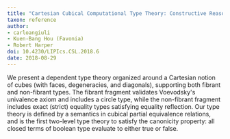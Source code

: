 ```yaml
---
title: "Cartesian Cubical Computational Type Theory: Constructive Reasoning with Paths and Equalities"
taxon: reference
author:
- carloangiuli
- Kuen-Bang Hou (Favonia)
- Robert Harper
doi: 10.4230/LIPIcs.CSL.2018.6
date: 2018-08-29
---
```


We present a dependent type theory organized around a Cartesian notion of cubes (with faces, degeneracies, and diagonals), supporting both fibrant and non-fibrant types. The fibrant fragment validates Voevodsky's univalence axiom and includes a circle type, while the non-fibrant fragment includes exact (strict) equality types satisfying equality reflection. Our type theory is defined by a semantics in cubical partial equivalence relations, and is the first two-level type theory to satisfy the canonicity property: all closed terms of boolean type evaluate to either true or false. 
